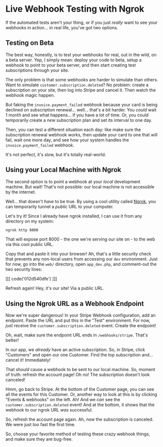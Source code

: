 # Live Webhook Testing with Ngrok

If the automated tests aren't your thing, or if you just *really* want to see your
webhooks in action... in real life, you've got two options.

## Testing on Beta

The best way, honestly, is to test your webhooks for real, out in the wild, on a
beta server. Yep, I simply mean: deploy your code to beta, setup a webhook to point
to your beta server, and then start creating test subscriptions through your site.

The only problem is that some webhooks are harder to simulate than others. Want
to simulate `customer.subscription.deleted`? No problem: create a subscription on
your site, then log into Stripe and cancel it. Then watch the webhook magic happen.

But faking the `invoice.payment_failed` webhook because your card is being declined
on subscription renewal... well... that's a bit harder. You *could* wait 1 month
and see what happens... if you have a lot of time. Or, you could temporarily create
a *new* subscription plan and set its interval to one day.

Then, you can test a different situation each day: like make sure the subscription
renewal webhook works, then update your card to one that will fail, wait one more
day, and see how your system handles the `invoice.payment_failed` webhook.

It's not perfect, it's slow, but it's totally real-world.

## Using your Local Machine with Ngrok

The second option is to point a webhook at your *local* development machine. But
wait! That's not possible: our local machine is not accessible by the internet.

Well... that doesn't *have* to be true. By using a cool utility called [Ngrok][ngrok],
you can temporarily tunnel a *public* URL to your computer.

Let's try it! Since I already have ngrok installed, I can use it from any directory
on my system:

```bash
ngrok http 8000
```

That will expose port 8000 - the one we're serving our site on - to the web via
this cool public URL.

Copy that and paste it into your browser! Ah, that's a little security check that
prevents any non-local users from accessing our `dev` environment. Just for now,
go into the `web/` directory, open `app_dev.php`, and comment-out the two security
lines:

[[[ code('012d540dfe') ]]]

Refresh again! Hey, it's our site! Via a public URL.

## Using the Ngrok URL as a Webhook Endpoint

Now we're super dangerous! In your Stripe Webhook configuration, add an endpoint.
Paste the URL and put this in the "Test" environment. For now, *just* receive the
`customer.subscription.deleted` event. Create the endpoint!

Oh, wait, make sure the endpoint URL ends in `/webhooks/stripe`. That's better!

In our app, we *already* have an active subscription. So, in Stripe, click "Customers"
and open our one Customer. Find the top subscription and... cancel it! Immediately!

That *should* cause a webhook to be sent to our local machine. So, moment of truth:
refresh the account page! Oh no! The subscription doesn't look canceled!

Hmm, go back to Stripe. At the bottom of the Customer page, you can see all the events
for this Customer. Or, another way to look at this is by clicking "Events & webhooks"
on the left. Ah! And we *can* see the `customer.subscription.deleted` event! And
at the bottom, it shows that the webhook to our ngrok URL *was* successful.

So, refresh the account page again. Ah, *now* the subscription is canceled. We
were just *too* fast the first time.

So, choose your favorite method of testing these crazy webhook things, and make sure
they are bug-free.


[ngrok]: https://ngrok.com/
